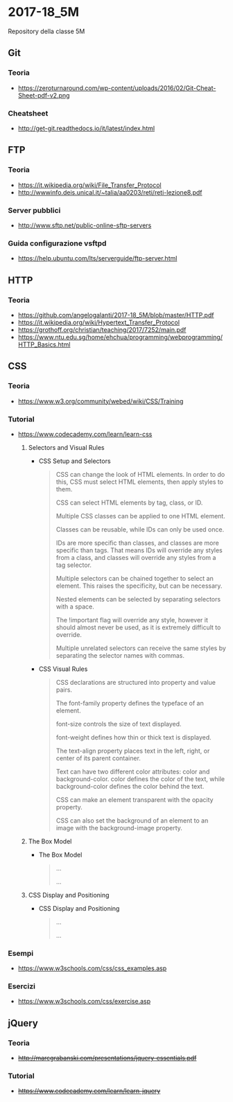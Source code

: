 
# 2017-18_5M
Repository della classe 5M

## Git
### Teoria
- https://zeroturnaround.com/wp-content/uploads/2016/02/Git-Cheat-Sheet-pdf-v2.png
### Cheatsheet
- http://get-git.readthedocs.io/it/latest/index.html

## FTP
### Teoria
- https://it.wikipedia.org/wiki/File_Transfer_Protocol
- http://wwwinfo.deis.unical.it/~talia/aa0203/reti/reti-lezione8.pdf
### Server pubblici
- http://www.sftp.net/public-online-sftp-servers
### Guida configurazione vsftpd 
- https://help.ubuntu.com/lts/serverguide/ftp-server.html

## HTTP
### Teoria
- https://github.com/angelogalanti/2017-18_5M/blob/master/HTTP.pdf
- https://it.wikipedia.org/wiki/Hypertext_Transfer_Protocol
- https://grothoff.org/christian/teaching/2017/7252/main.pdf
- https://www.ntu.edu.sg/home/ehchua/programming/webprogramming/HTTP_Basics.html


## CSS
### Teoria
- https://www.w3.org/community/webed/wiki/CSS/Training
### Tutorial
- https://www.codecademy.com/learn/learn-css
	 1. Selectors and Visual Rules
		 - CSS Setup and Selectors
			 > 
			 > CSS can change the look of HTML elements. In order to do this, CSS must select HTML elements, then apply styles to them.
			> 
			> CSS can select HTML elements by tag, class, or ID.
			> 
			> Multiple CSS classes can be applied to one HTML element.
			> 
			> Classes can be reusable, while IDs can only be used once.
			> 
			> IDs are more specific than classes, and classes are more specific than tags. That means IDs will override any styles from a class, and classes will override any styles from a tag selector.
			> 
			> Multiple selectors can be chained together to select an element. This raises the specificity, but can be necessary.
			> 
			> Nested elements can be selected by separating selectors with a space.
			> 
			> The !important flag will override any style, however it should almost never be used, as it is extremely difficult to override.
			> 
			> Multiple unrelated selectors can receive the same styles by separating the selector names with commas.
			
		  - CSS Visual Rules
			   > CSS declarations are structured into property and value pairs.
			   > 
			   > The font-family property defines the typeface of an element.
			   > 
			   > font-size controls the size of text displayed.
			   > 
			   > font-weight defines how thin or thick text is displayed.
			   > 
			   > The text-align property places text in the left, right, or center of its parent container.
			   > 
			   > Text can have two different color attributes: color and background-color. color defines the color of the text, while background-color defines the color behind the text.
			   > 
			   > CSS can make an element transparent with the opacity property.
			   > 
			   > CSS can also set the background of an element to an image with the background-image property.

	 2. The Box Model
 		  - The Box Model
			   > ...
			   > 
			   > ...
	
	 3. CSS Display and Positioning
 		  - CSS Display and Positioning
			   > ...
			   > 
			   > ...

### Esempi
- https://www.w3schools.com/css/css_examples.asp
### Esercizi
- https://www.w3schools.com/css/exercise.asp

## jQuery
### Teoria
- ~~http://marcgrabanski.com/presentations/jquery-essentials.pdf~~
### Tutorial
- ~~https://www.codecademy.com/learn/learn-jquery~~
